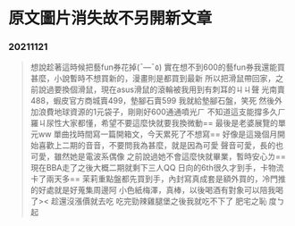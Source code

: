 # 原文圖片消失故不另開新文章

### 20211121
> 想說趁著這時候把藝fun券花掉(¯―¯٥)
> 實在想不到600的藝fun券我還能買甚麼，小說暫時不想買新的，漫畫則是都買到最新
> 所以把滑鼠帶回家，之前說過要換個滑鼠，現在asus滑鼠的滾輪被我用到有刺耳的ㄐㄐ聲
> 光南賣488，蝦皮官方商城賣499，墊腳石賣599
> 我就給墊腳石盤，笑死
> 然後外加浪費地球資源的1元袋子，剛剛好600通通噴光ㄏ
> 不知道這支能撐多久ㄏ
> 羅ㄐ尿性大家都懂，希望不要這麼快就要我換微動==
> 最後是老婆展覽的單元ww
> 單曲找時間寫一篇開箱文，今天累死了不想寫==
> 好像是這幾個月開始喜歡上二期的音音，不要問我為甚麼，就是因為可愛
> 聲音可愛，長的也可愛，雖然她是電波系偶像
> 之前說過她不會這麼快就畢業，暫時安心ㄌ==
> 現在BBA走了之後大概二期就剩下三人QQ
> 日向的6th很久才到手，卡物流卡了兩天多==
> 茉莉重點盤都先買到手，內封寫真成套是額外買的，冷門推的好處就是好蒐集周邊阿
> 小色紙梅澤，真棒，以後喝酒有對象可以陪我喝了><
> 趁還沒漲價就去吃
> 吃完勁辣雞腿堡之後我就吃不下了
> 肥宅之恥
> 度ㄅ起
<!-- ##{"timestamp":18504000}## -->